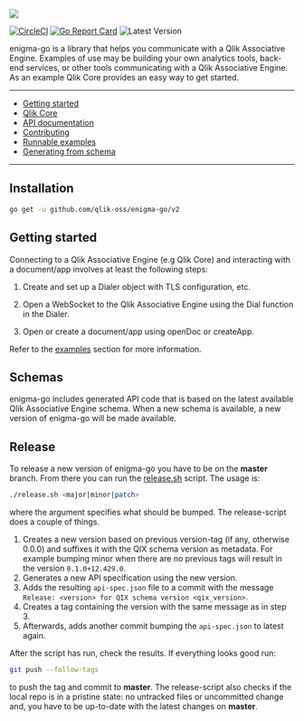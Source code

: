 ![](enigma-go.png)

[![CircleCI](https://circleci.com/gh/qlik-oss/enigma-go.svg?style=shield)](https://circleci.com/gh/qlik-oss/enigma-go)
[![Go Report Card](https://goreportcard.com/badge/qlik-oss/enigma-go)](https://goreportcard.com/report/qlik-oss/enigma-go)
![Latest Version](https://img.shields.io/github/release/qlik-oss/enigma-go.svg?style=flat)

enigma-go is a library that helps you communicate with a Qlik Associative Engine.
Examples of use may be building your own analytics tools, back-end services, or other tools communicating with a Qlik Associative Engine. As an example Qlik Core provides an easy way to get started.

---

- [Getting started](#getting-started)
- [Qlik Core](https://core.qlik.com/)
- [API documentation](https://godoc.org/github.com/qlik-oss/enigma-go)
- [Contributing](./.github/CONTRIBUTING.md#contributing-to-enigma-go)
- [Runnable examples](./examples/README.md)
- [Generating from schema](./schema/README.md)

---

## Installation

```bash
go get -u github.com/qlik-oss/enigma-go/v2
```

## Getting started

Connecting to a Qlik Associative Engine (e.g Qlik Core) and interacting with a document/app involves at least the following steps:

1. Create and set up a Dialer object with TLS configuration, etc.

2. Open a WebSocket to the Qlik Associative Engine using the Dial function in the Dialer.

3. Open or create a document/app using openDoc or createApp.

Refer to the [examples](https://github.com/qlik-oss/enigma-go/tree/master/examples) section for more information.

## Schemas

enigma-go includes generated API code that is based on the latest available Qlik Associative Engine schema.
When a new schema is available, a new version of enigma-go will be made available.

## Release

To release a new version of enigma-go you have to be on the **master** branch.
From there you can run the [release.sh](./release/release.sh) script. The usage is:
```bash
./release.sh <major|minor|patch>
```
where the argument specifies what should be bumped. The release-script does a couple of things.
1. Creates a new version based on previous version-tag (if any, otherwise 0.0.0) and suffixes it with the QIX schema version
as metadata. For example bumping minor when there are no previous tags will result in the version `0.1.0+12.429.0`.
2. Generates a new API specification using the new version.
3. Adds the resulting `api-spec.json` file to a commit with the message `Release: <version> for QIX schema version <qix_version>`.
4. Creates a tag containing the version with the same message as in step 3.
5. Afterwards, adds another commit bumping the `api-spec.json` to latest again.

After the script has run, check the results. If everything looks good run:
```bash
git push --follow-tags
```
to push the tag and commit to **master**.
The release-script also checks if the local repo is in a pristine state: no untracked files or uncommitted change and, you
have to be up-to-date with the latest changes on **master**.
